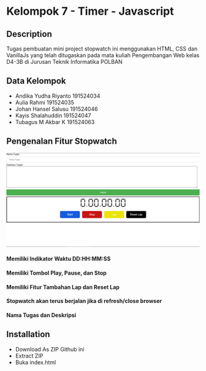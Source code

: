 # Kelompok 7 - Timer - Javascript #
## Description ##
Tugas pembuatan mini project stopwatch ini menggunakan HTML, CSS dan VanillaJs yang telah ditugaskan pada mata kuliah Pengembangan Web kelas D4-3B di Jurusan Teknik Informatika POLBAN
## Data Kelompok ##
* Andika Yudha Riyanto 191524034
* Aulia Rahmi 191524035
* Johan Hansel Salusu 191524046
* Kayis Shalahuddin 191524047
* Tubagus M Akbar K 191524063
## Pengenalan Fitur Stopwatch ##
![picture alt](https://github.com/Kel-7-PW/kel7-timer-javascript/blob/main/Output/Output.png "Title")
#### Memiliki Indikator Waktu DD:HH:MM:SS ####
#### Memiliki Tombol Play, Pause, dan Stop ####
#### Memiliki Fitur Tambahan Lap dan Reset Lap ####
#### Stopwatch akan terus berjalan jika di refresh/close browser ####
#### Nama Tugas dan Deskripsi ####
## Installation ##
* Download As ZIP Github ini
* Extract ZIP
* Buka index.html
